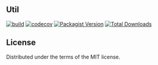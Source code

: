 ## Util

[![build](https://github.com/b2pweb/bdf-util/actions/workflows/php.yml/badge.svg)](https://github.com/b2pweb/bdf-util/actions/workflows/php.yml)
[![codecov](https://codecov.io/github/b2pweb/bdf-util/branch/master/graph/badge.svg?token=VOFSPEWYKX)](https://app.codecov.io/github/b2pweb/bdf-util)
[![Packagist Version](https://img.shields.io/packagist/v/b2pweb/bdf-util.svg)](https://packagist.org/packages/b2pweb/bdf-util)
[![Total Downloads](https://img.shields.io/packagist/dt/b2pweb/bdf-util.svg)](https://packagist.org/packages/b2pweb/bdf-util)


## License

Distributed under the terms of the MIT license.
